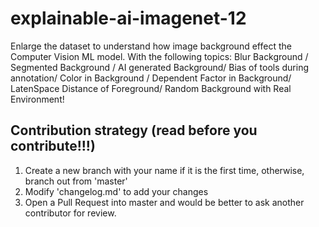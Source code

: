 # explainable-ai-imagenet-12
Enlarge the dataset to understand how image background effect the Computer Vision ML model. With the following topics: Blur Background / Segmented Background / AI generated Background/ Bias of tools during annotation/ Color in Background / Dependent Factor in Background/ LatenSpace Distance of Foreground/ Random Background with Real Environment!

## Contribution strategy (read before you contribute!!!)
1. Create a new branch with your name if it is the first time, otherwise, branch out from 'master'
2. Modify 'changelog.md' to add your changes
3. Open a Pull Request into master and would be better to ask another contributor for review. 
